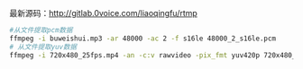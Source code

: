 
最新源码：http://gitlab.0voice.com/liaoqingfu/rtmp

```bash
#从文件提取pcm数据
ffmpeg -i buweishui.mp3 -ar 48000 -ac 2 -f s16le 48000_2_s16le.pcm
# 从文件提取yuv数据
ffmpeg -i 720x480_25fps.mp4 -an -c:v rawvideo -pix_fmt yuv420p 720x480_25fps_420p.yuv
```
